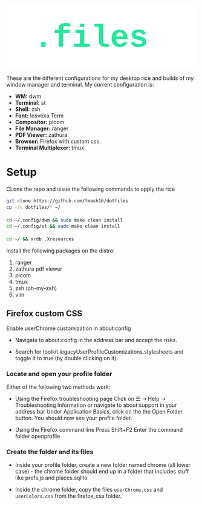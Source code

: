 <p align="center">
    <img src="dotfiles.png">
</p>

These are the different configurations for my desktop rice and builds of my window
manager and terminal. My current configuration is:

* **WM:** dwm
* **Terminal:** st
* **Shell:** zsh
* **Font:** Iosveka Term
* **Compositor:** picom
* **File Manager:** ranger
* **PDF Viewer:** zathura
* **Browser:** Firefox with custom css.
* **Terminal Multiplexer:** tmux

# Setup

CLone the repo and issue the following commands to apply the rice

```bash
git clone https://github.com/fmash16/dotfiles
cp -rv dotfiles/* ~/

cd ~/.config/dwm && sudo make clean install
cd ~/.config/st && sudo make clean install

cd ~/ && xrdb .Xresources
```

Install the following packages on the distro:
  1. ranger
  2. zathura pdf viewer
  3. picom
  4. tmux
  5. zsh (oh-my-zsh)
  6. vim


## Firefox custom CSS

Enable userChrome customization in about:config

* Navigate to about:config in the address bar and accept the risks.

* Search for toolkit.legacyUserProfileCustomizations.stylesheets and
  toggle it to true (by double clicking on it).

### Locate and open your profile folder

Either of the following two methods work:

* Using the Firefox troubleshooting page Click on ☰ ➝ Help ➝ Troubleshooting Information or navigate to about:support in your address bar Under Application Basics, click on the the Open Folder button. You should now see your profile folder.

* Using the Firefox command line Press Shift+F2 Enter the command folder openprofile

### Create the folder and its files

* Inside your profile folder, create a new folder named chrome (all lower case) - the chrome folder should end up in a folder that includes stuff like prefs.js and places.sqlite

* Inside the chrome folder, copy the files ```userChrome.css``` and ```userColors.css```
  from the firefox_css folder.
